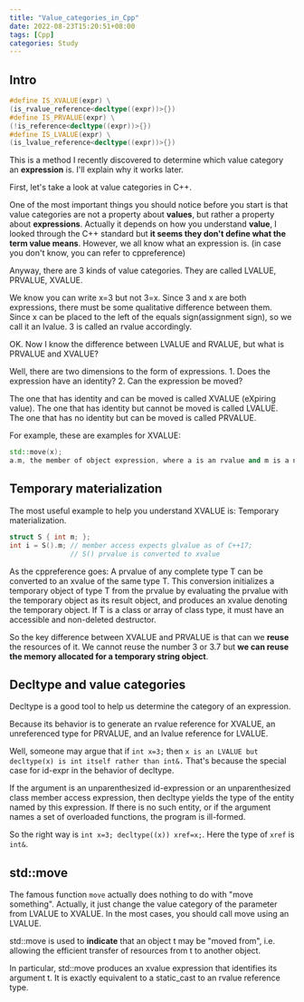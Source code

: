 ```yaml
---
title: "Value_categories_in_Cpp"
date: 2022-08-23T15:20:51+08:00
tags: [Cpp]
categories: Study
---
```


## Intro

```cpp
#define IS_XVALUE(expr) \
(is_rvalue_reference<decltype((expr))>{})
#define IS_PRVALUE(expr) \
(!is_reference<decltype((expr))>{})
#define IS_LVALUE(expr) \
(is_lvalue_reference<decltype((expr))>{})
```

This is a method I recently discovered to determine which value category an **expression** is. I'll explain why it works later.

First, let's take a look at value categories in C++.

One of the most important things you should notice before you start is that value categories are not a property about **values**, but rather a property about **expressions**. Actually it depends on how you understand **value**, I looked through the C++ standard but **it seems they don't define what the term value means**. However, we all know what an expression is. (in case you don't know, you can refer to cppreference)

Anyway, there are 3 kinds of value categories. They are called LVALUE, PRVALUE, XVALUE.

We know you can write x=3 but not 3=x. Since 3 and x are both expressions, there must be some qualitative difference between them. Since x can be placed to the left of the equals sign(assignment sign), so we call it an lvalue. 3 is called an rvalue accordingly.

OK. Now I know the difference between LVALUE and RVALUE, but what is PRVALUE and XVALUE?

Well, there are two dimensions to the form of expressions. 1. Does the expression have an identity? 2. Can the expression be moved?

The one that has identity and can be moved is called XVALUE (eXpiring value).
The one that has identity but cannot be moved is called LVALUE.
The one that has no identity but can be moved is called PRVALUE.

For example, these are examples for XVALUE:
```cpp
std::move(x);
a.m, the member of object expression, where a is an rvalue and m is a non-static data member of non-reference type;
```

## Temporary materialization

The most useful example to help you understand XVALUE is: Temporary materialization.

```cpp
struct S { int m; };
int i = S().m; // member access expects glvalue as of C++17;
               // S() prvalue is converted to xvalue
```

As the cppreference goes: A prvalue of any complete type T can be converted to an xvalue of the same type T. This conversion initializes a temporary object of type T from the prvalue by evaluating the prvalue with the temporary object as its result object, and produces an xvalue denoting the temporary object. If T is a class or array of class type, it must have an accessible and non-deleted destructor.

So the key difference between XVALUE and PRVALUE is that can we **reuse** the resources of it. We cannot reuse the number 3 or 3.7 but **we can reuse the memory allocated for a temporary string object**.

## Decltype and value categories

Decltype is a good tool to help us determine the category of an expression. 

Because its behavior is to generate an rvalue reference for XVALUE, an unreferenced type for PRVALUE, and an lvalue reference for LVALUE.

Well, someone may argue that if `int x=3;` then `x is an LVALUE but decltype(x) is int itself rather than int&.` That's because the special case for id-expr in the behavior of decltype.

If the argument is an unparenthesized id-expression or an unparenthesized class member access expression, then decltype yields the type of the entity named by this expression. If there is no such entity, or if the argument names a set of overloaded functions, the program is ill-formed.

So the right way is `int x=3; decltype((x)) xref=x;`. Here the type of `xref` is `int&`.

## std::move

The famous function `move` actually does nothing to do with "move something". Actually, it just change the value category of the parameter from LVALUE to XVALUE. In the most cases, you should call move using an LVALUE.

std::move is used to **indicate** that an object t may be "moved from", i.e. allowing the efficient transfer of resources from t to another object.

In particular, std::move produces an xvalue expression that identifies its argument t. It is exactly equivalent to a static_cast to an rvalue reference type.







